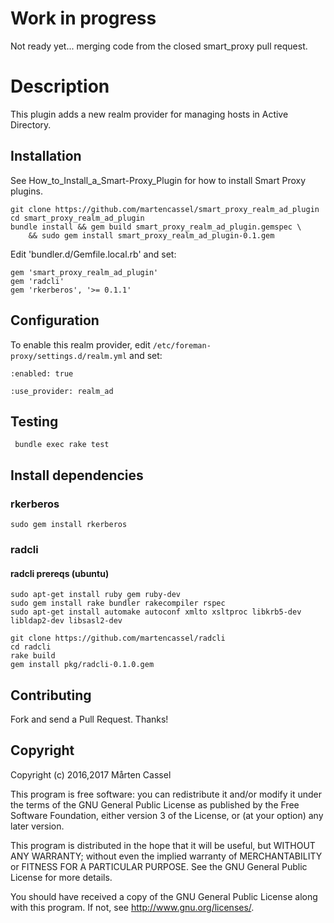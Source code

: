 # Work in progress
Not ready yet... merging code from the closed smart_proxy pull request.

# Description
This plugin adds a new realm provider for managing hosts in Active Directory.

## Installation 
See How_to_Install_a_Smart-Proxy_Plugin for how to install Smart Proxy plugins.

```
git clone https://github.com/martencassel/smart_proxy_realm_ad_plugin
cd smart_proxy_realm_ad_plugin
bundle install && gem build smart_proxy_realm_ad_plugin.gemspec \
    && sudo gem install smart_proxy_realm_ad_plugin-0.1.gem

```

Edit 'bundler.d/Gemfile.local.rb' and set:

    gem 'smart_proxy_realm_ad_plugin'
    gem 'radcli'
    gem 'rkerberos', '>= 0.1.1'

## Configuration

To enable this realm provider, edit `/etc/foreman-proxy/settings.d/realm.yml` and set:

    :enabled: true
    
    :use_provider: realm_ad
    
## Testing

     bundle exec rake test

## Install dependencies

### rkerberos
```
sudo gem install rkerberos
```

### radcli

#### radcli prereqs (ubuntu)
```
sudo apt-get install ruby gem ruby-dev
sudo gem install rake bundler rakecompiler rspec
sudo apt-get install automake autoconf xmlto xsltproc libkrb5-dev libldap2-dev libsasl2-dev
```

```
git clone https://github.com/martencassel/radcli
cd radcli
rake build
gem install pkg/radcli-0.1.0.gem
```

## Contributing

Fork and send a Pull Request. Thanks!

## Copyright

Copyright (c) 2016,2017 Mårten Cassel

This program is free software: you can redistribute it and/or modify
it under the terms of the GNU General Public License as published by
the Free Software Foundation, either version 3 of the License, or
(at your option) any later version.

This program is distributed in the hope that it will be useful,
but WITHOUT ANY WARRANTY; without even the implied warranty of
MERCHANTABILITY or FITNESS FOR A PARTICULAR PURPOSE.  See the
GNU General Public License for more details.

You should have received a copy of the GNU General Public License
along with this program.  If not, see <http://www.gnu.org/licenses/>.

